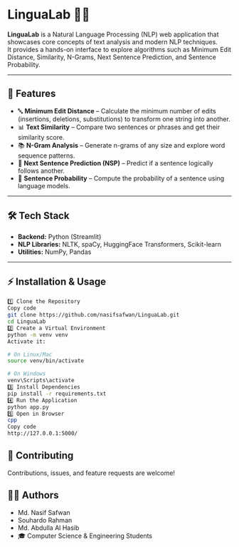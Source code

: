 # LinguaLab 🧠✨

**LinguaLab** is a Natural Language Processing (NLP) web application that showcases core concepts of text analysis and modern NLP techniques.  
It provides a hands-on interface to explore algorithms such as Minimum Edit Distance, Similarity, N-Grams, Next Sentence Prediction, and Sentence Probability.

---

## 🚀 Features

- 🔤 **Minimum Edit Distance** – Calculate the minimum number of edits (insertions, deletions, substitutions) to transform one string into another.  
- 📊 **Text Similarity** – Compare two sentences or phrases and get their similarity score.  
- 📚 **N-Gram Analysis** – Generate n-grams of any size and explore word sequence patterns.  
- 🔗 **Next Sentence Prediction (NSP)** – Predict if a sentence logically follows another.  
- 🎯 **Sentence Probability** – Compute the probability of a sentence using language models.  

---

## 🛠️ Tech Stack

- **Backend:** Python (Streamlit)  
- **NLP Libraries:** NLTK, spaCy, HuggingFace Transformers, Scikit-learn  
- **Utilities:** NumPy, Pandas  

---

## ⚡ Installation & Usage

```bash
1️⃣ Clone the Repository
Copy code
git clone https://github.com/nasifsafwan/LinguaLab.git
cd LinguaLab
2️⃣ Create a Virtual Environment
python -m venv venv
Activate it:

# On Linux/Mac
source venv/bin/activate

# On Windows
venv\Scripts\activate
3️⃣ Install Dependencies
pip install -r requirements.txt
4️⃣ Run the Application
python app.py
5️⃣ Open in Browser
cpp
Copy code
http://127.0.0.1:5000/
```

## 🤝 Contributing
Contributions, issues, and feature requests are welcome!

## 👨‍💻 Authors
- Md. Nasif Safwan
- Souhardo Rahman
- Md. Abdulla Al Hasib
- 🎓 Computer Science & Engineering Students
